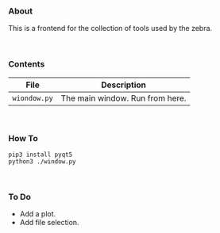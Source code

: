 ### About
This is a frontend for the collection of tools used by the zebra.

<br>

### Contents
| File | Description |
|---|---|
|`wiondow.py`  | The main window. Run from here.|

<br>

### How To

```
pip3 install pyqt5
python3 ./window.py
```

<br>

### To Do
+ Add a plot.
+ Add file selection.